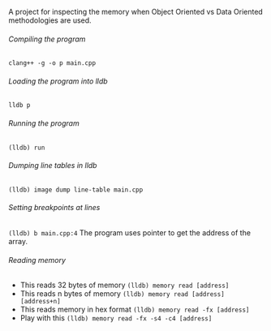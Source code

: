 A project for inspecting the memory when Object Oriented vs Data Oriented methodologies are used.

###### Compiling the program
```clang++ -g -o p main.cpp```

###### Loading the program into lldb
```lldb p```

###### Running the program
```(lldb) run```

###### Dumping line tables in lldb
```(lldb) image dump line-table main.cpp```

###### Setting breakpoints at lines

```(lldb) b main.cpp:4```
The program uses pointer to get the address of the array.

###### Reading memory
* This reads 32 bytes of memory
```(lldb) memory read [address]```
* This reads n bytes of memory
```(lldb) memory read [address] [address+n]```
* This reads memory in hex format
```(lldb) memory read -fx [address]```
* Play with this
```(lldb) memory read -fx -s4 -c4 [address]```
